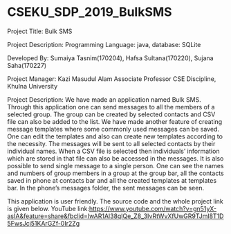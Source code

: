 # CSEKU_SDP_2019_BulkSMS
Project Title: Bulk SMS

Project Description: Programming Language: java, database: SQLite

Developed By: Sumaiya Tasnim(170204), Hafsa Sultana(170220), Sujana Saha(170227)

Project Manager: Kazi Masudul Alam Associate Professor CSE Discipline, Khulna University

Project Description: We have made an application named Bulk SMS. Through this application one can send messages to all the members of a selected group. The group can be created by selected contacts and CSV file can also be added to the list. We have made another feature of creating message templates where some commonly used messages can be saved. One can edit the templates and also can create new templates according to the necessity. The messages will be sent to all selected contacts by their individual names. When a CSV file is selected then individuals’ information which are stored in that file can also be accessed in the messages. It is also possible to send single message to a single person. One can see the names and numbers of group members in a group at the group bar, all the contacts saved in phone at contacts bar and all the created templates at templates bar. In the phone’s messages folder, the sent messages can be seen.

This application is user friendly. The source code and the whole project link is given below.
YouTube link:https://www.youtube.com/watch?v=gn51yX-asIA&feature=share&fbclid=IwAR1Al38qlQe_Z8_3IvRtWvXfUwGR9TJml8T1D5FwsJcj51KArGZf-0Ir2Zg

